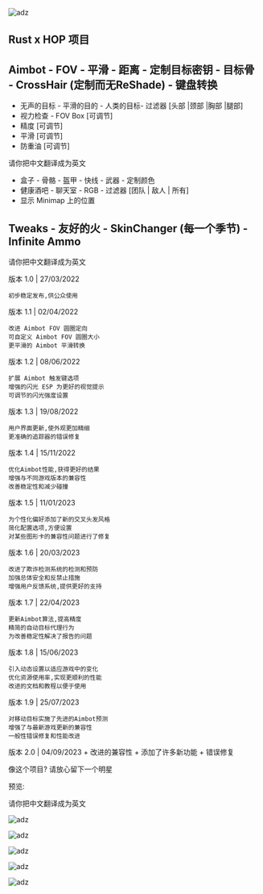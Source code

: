 ![adz](https://i.imgur.com/dhTT9nN.png)

## Rust x HOP 项目

## Aimbot - FOV - 平滑 - 距离 - 定制目标密钥 - 目标骨 - CrossHair (定制而无ReShade) - 键盘转换
- 无声的目标 - 平滑的目的 - 人类的目标- 过滤器 [头部 |颈部 |胸部 |腿部]
- 视力检查 - FOV Box [可调节]
- 精度 [可调节]
- 平滑 [可调节]
- 防重油 [可调节]

请你把中文翻译成为英文

- 盒子 - 骨骼 - 盔甲 - 快线 - 武器 - 定制颜色
- 健康酒吧 - 聊天室 - RGB - 过滤器 [团队 | 敌人 | 所有]
- 显示 Minimap 上的位置

## Tweaks - 友好的火 - SkinChanger (每一个季节) - Infinite Ammo

请你把中文翻译成为英文

版本 1.0 | 27/03/2022

    初步稳定发布,供公众使用

版本 1.1 | 02/04/2022

    改进 Aimbot FOV 圆圈定向
    可自定义 Aimbot FOV 圆圈大小
    更平滑的 Aimbot 平滑转换

版本 1.2 | 08/06/2022

    扩展 Aimbot 触发键选项
    增强的闪光 ESP 为更好的视觉提示
    可调节的闪光强度设置

版本 1.3 | 19/08/2022

    用户界面更新,使外观更加精细
    更准确的追踪器的错误修复

版本 1.4 | 15/11/2022

    优化Aimbot性能,获得更好的结果
    增强与不同游戏版本的兼容性
    改善稳定性和减少碰撞

版本 1.5 | 11/01/2023

    为个性化偏好添加了新的交叉头发风格
    简化配置选项,方便设置
    对某些图形卡的兼容性问题进行了修复

版本 1.6 | 20/03/2023

    改进了欺诈检测系统的检测和预防
    加强总体安全和反禁止措施
    增强用户反馈系统,提供更好的支持

版本 1.7 | 22/04/2023

    更新Aimbot算法,提高精度
    精简的自动目标代理行为
    为改善稳定性解决了报告的问题

版本 1.8 | 15/06/2023

    引入动态设置以适应游戏中的变化
    优化资源使用率,实现更顺利的性能
    改进的文档和教程以便于使用

版本 1.9 | 25/07/2023

    对移动目标实施了先进的Aimbot预测
    增强了与最新游戏更新的兼容性
    一般性错误修复和性能改进

版本 2.0 | 04/09/2023 + 改进的兼容性 + 添加了许多新功能 + 错误修复

像这个项目? 请放心留下一个明星

预览:

请你把中文翻译成为英文

![adz](https://i.imgur.com/xx5OSPa.png)

![adz](https://i.imgur.com/52alw5S.png)

![adz](https://i.imgur.com/0bVEVlM.png)

![adz](https://i.imgur.com/PDbjy5p.png)

![adz](https://i.imgur.com/rObw3DQ.png)
